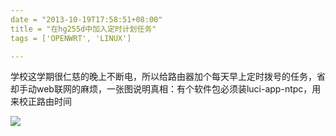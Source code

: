 ```yaml
---
date = "2013-10-19T17:58:51+08:00"
title = "在hg255d中加入定时计划任务"
tags = ['OPENWRT', 'LINUX']

---
```


学校这学期很仁慈的晚上不断电，所以给路由器加个每天早上定时拨号的任务，省却手动web联网的麻烦，一张图说明真相：有个软件包必须装luci-app-ntpc，用来校正路由时间<!--more-->

![](http://wp-ferstar.bcs.duapp.com/2013/10/DeepinScrot-5508.png)
